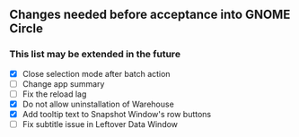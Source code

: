 ## Changes needed before acceptance into GNOME Circle
### This list may be extended in the future

- [x] Close selection mode after batch action
- [ ] Change app summary
- [ ] Fix the reload lag
- [x] Do not allow uninstallation of Warehouse
- [x] Add tooltip text to Snapshot Window's row buttons
- [ ] Fix subtitle issue in Leftover Data Window